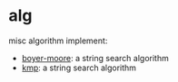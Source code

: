 alg
===

misc algorithm implement:

- [boyer-moore](http://en.wikipedia.org/wiki/Boyer%E2%80%93Moore_string_search_algorithm): a string search algorithm
- [kmp](http://en.wikipedia.org/wiki/Knuth%E2%80%93Morris%E2%80%93Pratt_algorithm): a string search algorithm
